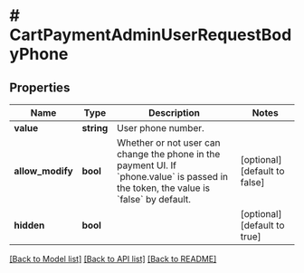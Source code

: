# # CartPaymentAdminUserRequestBodyPhone

## Properties

Name | Type | Description | Notes
------------ | ------------- | ------------- | -------------
**value** | **string** | User phone number. |
**allow_modify** | **bool** | Whether or not user can change the phone in the payment UI. If &#x60;phone.value&#x60; is passed in the token, the value is &#x60;false&#x60; by default. | [optional] [default to false]
**hidden** | **bool** |  | [optional] [default to true]

[[Back to Model list]](../../README.md#models) [[Back to API list]](../../README.md#endpoints) [[Back to README]](../../README.md)

